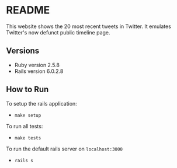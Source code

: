 # README

This website shows the 20 most recent tweets in Twitter. It emulates Twitter's now defunct
public timeline page. 

## Versions
* Ruby version 2.5.8
* Rails version 6.0.2.8

## How to Run

To setup the rails application:
- `make setup`

To run all tests:
- `make tests`

To run the default rails server on `localhost:3000`
- `rails s`
